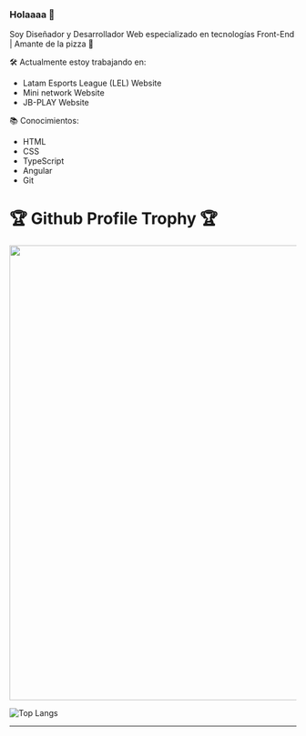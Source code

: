 ### Holaaaa 👋

Soy Diseñador y Desarrollador Web especializado en tecnologías Front-End | Amante de la pizza 🍕 


🛠️ Actualmente estoy trabajando en:
- Latam Esports League (LEL) Website
- Mini network Website
- JB-PLAY Website

📚 Conocimientos:
- HTML
- CSS
- TypeScript
- Angular
- Git

<h1>🏆 Github Profile Trophy 🏆</h1>
  <img width=800 src="https://github-profile-trophy.vercel.app/?username=Luamcho&column=5&margin-w=15&margin-h=15&theme=discord&&no-frame=true"

  ---
  
  ![Top Langs](https://github-readme-stats.vercel.app/api/top-langs/?username=Luamcho&layout=compact&show_icons=true)
  

---
